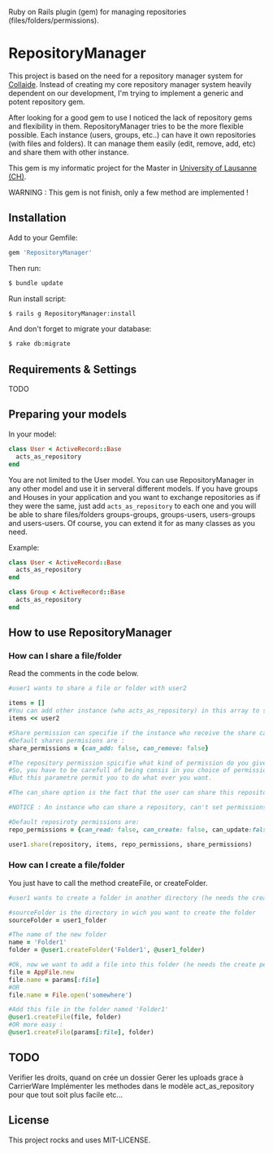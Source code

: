 Ruby on Rails plugin (gem) for managing repositories (files/folders/permissions). 

# RepositoryManager

This project is based on the need for a repository manager system for [Collaide](https://github.com/facenord-sud/collaide). Instead of creating my core repository manager system heavily
dependent on our development, I'm trying to implement a generic and potent repository gem.

After looking for a good gem to use I noticed the lack of repository gems
and flexibility in them. RepositoryManager tries to be the more flexible possible.
Each instance (users, groups, etc..) can have it own repositories (with files and folders). It can manage them easily (edit, remove, add, etc) and share them with other instance.

This gem is my informatic project for the Master in [University of Lausanne (CH)](http://www.unil.ch/index.html). 

WARNING : This gem is not finish, only a few method are implemented !

## Installation


Add to your Gemfile:

```ruby
gem 'RepositoryManager'
```

Then run:

```sh
$ bundle update
```

Run install script:

```sh
$ rails g RepositoryManager:install
```

And don't forget to migrate your database:

```sh
$ rake db:migrate
```

## Requirements & Settings

TODO

## Preparing your models

In your model:

```ruby
class User < ActiveRecord::Base
  acts_as_repository
end
```

You are not limited to the User model. You can use RepositoryManager in any other model and use it in serveral different models. If you have groups and Houses in your application and you want to exchange repositories as if they were the same, just add `acts_as_repository` to each one and you will be able to share files/folders groups-groups, groups-users, users-groups and users-users. Of course, you can extend it for as many classes as you need.

Example:

```ruby
class User < ActiveRecord::Base
  acts_as_repository
end
```

```ruby
class Group < ActiveRecord::Base
  acts_as_repository
end
```

## How to use RepositoryManager

### How can I share a file/folder

Read the comments in the code below.

```ruby
#user1 wants to share a file or folder with user2

items = []
#You can add other instance (who acts_as_repository) in this array to share with more than one instance
items << user2

#Share permission can specifie if the instance who receive the share can add or remove user in this share (if he is admin of this share, for instance).
#Default shares permisions are : 
share_permissions = {can_add: false, can_remove: false}

#The repository permission spicifie what kind of permission do you give at this share. If all in false (as default), this is like the share doesn't exist, becose you can't se the files/folders end can't edit or remove it.
#So, you have to be carefull of being consis in you choice of permissions. For exemple, is there a sence to put can_read to false et can_update to true ?
#But this parametre permit you to do what ever you want.

#The can_share option is the fact that the user can share this repository too or not.

#NOTICE : An instance who can share a repository, can't set permissions that it doesn't have. For instance, if user1 has a share of rep1. In this share option, he has can_delete => false. In this case, he can't create a share with can_delete => true.

#Default reposiroty permissions are:
repo_permissions = {can_read: false, can_create: false, can_update:false, can_delete:false, can_share: false}

user1.share(repository, items, repo_permissions, share_permissions)
```

### How can I create a file/folder

You just have to call the method createFile, or createFolder.

```ruby
#user1 wants to create a folder in another directory (he needs the create permission !)

#sourceFolder is the directory in wich you want to create the folder
sourceFolder = user1_folder

#The name of the new folder
name = 'Folder1'
folder = @user1.createFolder('Folder1', @user1_folder)

#Ok, now we want to add a file into this folder (he needs the create permission)
file = AppFile.new
file.name = params[:file]
#OR
file.name = File.open('somewhere')

#Add this file in the folder named 'Folder1'
@user1.createFile(file, folder)
#OR more easy :
@user1.createFile(params[:file], folder)
```


## TODO

Verifier les droits, quand on crée un dossier
Gerer les uploads grace à CarrierWare
Implémenter les methodes dans le modèle act_as_repository pour que tout soit plus facile
etc...

## License

This project rocks and uses MIT-LICENSE.

